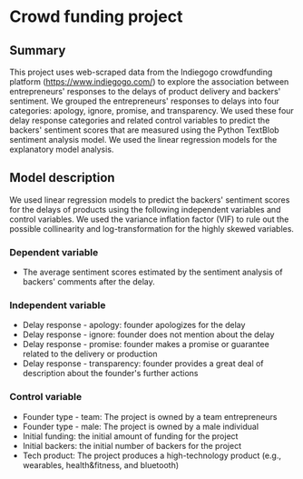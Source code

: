 # Crowd funding project
## Summary
This project uses web-scraped data from the Indiegogo crowdfunding platform (https://www.indiegogo.com/) to explore the association between entrepreneurs' responses to the delays of product delivery and backers' sentiment. We grouped the entrepreneurs' responses to delays into four categories: apology, ignore, promise, and transparency. We used these four delay response categories and related control variables to predict the backers' sentiment scores that are measured using the Python TextBlob sentiment analysis model. We used the linear regression models for the explanatory model analysis.

## Model description
We used linear regression models to predict the backers' sentiment scores for the delays of products using the following independent variables and control variables. We used the variance inflation factor (VIF) to rule out the possible collinearity and log-transformation for the highly skewed variables.

### Dependent variable
- The average sentiment scores estimated by the sentiment analysis of backers' comments after the delay.

### Independent variable
- Delay response - apology: founder apologizes for the delay
- Delay response - ignore: founder does not mention about the delay
- Delay response - promise: founder makes a promise or guarantee related to the delivery or production
- Delay response - transparency: founder provides a great deal of description about the founder's further actions

### Control variable
- Founder type - team: The project is owned by a team entrepreneurs
- Founder type - male: The project is owned by a male individual
- Initial funding: the initial amount of funding for the project
- Initial backers: the initial number of backers for the project
- Tech product: The project produces a high-technology product (e.g., wearables, health&fitness, and bluetooth)
